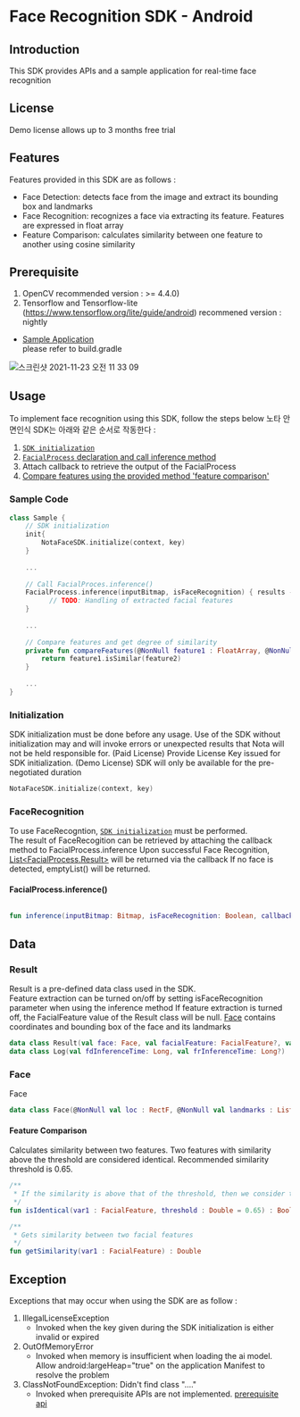 # Face Recognition SDK - Android

## Introduction
This SDK provides APIs and a sample application for real-time face recognition 

## License
Demo license allows up to 3 months free trial

## Features
Features provided in this SDK are as follows :
* Face Detection: detects face from the image and extract its bounding box and landmarks
* Face Recognition: recognizes a face via extracting its feature. Features are expressed in float array
* Feature Comparison: calculates similarity between one feature to another using cosine similarity

## Prerequisite
1. OpenCV 
   recommended version : >= 4.4.0)
2. Tensorflow and Tensorflow-lite (https://www.tensorflow.org/lite/guide/android) 
   recommened version : nightly 

- [Sample Application](https://github.com/nota-github/Nota_FaceSDK_Sample_Android/tree/main/facesdksample) <br />
please refer to build.gradle

![스크린샷 2021-11-23 오전 11 33 09](https://user-images.githubusercontent.com/75300554/142963202-2e5560c2-0b1b-4cca-8c16-ccbf8013f9d1.png) <br />
    
## Usage
To implement face recognition using this SDK, follow the steps below
노타 안면인식 SDK는 아래와 같은 순서로 작동한다 : 
1. [`SDK initialization`](#initialization)
2. [`FacialProcess` declaration and call inference method](#FacialProcess)
3. Attach callback to retrieve the output of the FacialProcess
4. [Compare features using the provided method 'feature comparison'](#featurecomparison)
  
   
     
### Sample Code
```kotlin
class Sample {
    // SDK initialization
    init{
        NotaFaceSDK.initialize(context, key)
    } 
    
    ...
    
    // Call FacialProces.inference()
    FacialProcess.inference(inputBitmap, isFaceRecognition) { results ->
          // TODO: Handling of extracted facial features
    }
    
    ...
    
    // Compare features and get degree of similarity
    private fun compareFeatures(@NonNull feature1 : FloatArray, @NonNull feature2 : FloatArray) : Double {
        return feature1.isSimilar(feature2)
    }
    
    ...
}

```
  
### Initialization
SDK initialization must be done before any usage. Use of the SDK without initialization may and will invoke errors or unexpected results that Nota will not be held responsible for.
(Paid License) Provide License Key issued for SDK initialization.
(Demo License) SDK will only be available for the pre-negotiated duration

```kotlin
NotaFaceSDK.initialize(context, key)
```
  
### FaceRecognition
To use FaceRecogntion, [`SDK initialization`](#initialization) must be performed.  
The result of FaceRecogition can be retrieved by attaching the callback method to FacialProcess.inference
Upon successful Face Recognition, [List<FacialProcess.Result>](#Result) will be returned via the callback
If no face is detected, emptyList() will be returned.  
  
#### FacialProcess.inference()

```kotlin

fun inference(inputBitmap: Bitmap, isFaceRecognition: Boolean, callback:(result: List<Result>)->Unit)

```
  
  
## Data
### Result
Result is a pre-defined data class used in the SDK.  
Feature extraction can be turned on/off by setting isFaceRecognition parameter when using the inference method
If feature extraction is turned off, the FacialFeature value of the Result class will be null.
[Face](#face) contains coordinates and bounding box of the face and its landmarks
```kotlin
data class Result(val face: Face, val facialFeature: FacialFeature?, val detectedFaceBitmap: Bitmap, val log: Log)
data class Log(val fdInferenceTime: Long, val frInferenceTime: Long?)
```


### Face
Face
```kotlin
data class Face(@NonNull val loc : RectF, @NonNull val landmarks : List<PointF>)
```

#### Feature Comparison
Calculates similarity between two features. Two features with similarity above the threshold are considered identical. Recommended similarity threshold is 0.65.

```kotlin
/**
 * If the similarity is above that of the threshold, then we consider two features to be identical
 */
fun isIdentical(var1 : FacialFeature, threshold : Double = 0.65) : Boolean

/**
 * Gets similarity between two facial features
 */
fun getSimilarity(var1 : FacialFeature) : Double

```

## Exception
Exceptions that may occur when using the SDK are as follow : 

1. IllegalLicenseException 
   - Invoked when the key given during the SDK initialization is either invalid or expired
2. OutOfMemoryError
   - Invoked when memory is insufficient when loading the ai model. Allow android:largeHeap="true" on the application Manifest to resolve the problem
3. ClassNotFoundException: Didn't find class "...."
   - Invoked when prerequisite APIs are not implemented. [prerequisite api](#Prerequisite)
